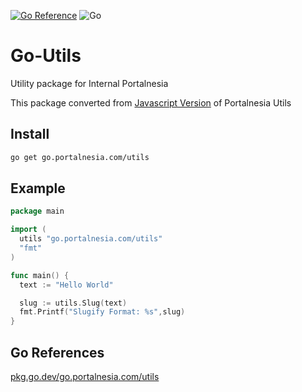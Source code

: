 [![Go Reference](https://pkg.go.dev/badge/github.com/portalnesia/go-utils.svg)](https://pkg.go.dev/github.com/portalnesia/go-utils) ![Go](https://github.com/portalnesia/go-utils/actions/workflows/utils_test.yml/badge.svg)

# Go-Utils

Utility package for Internal Portalnesia

This package converted from [Javascript Version](https://github.com/portalnesia/portalnesia-utils) of Portalnesia Utils

## Install

```bash
go get go.portalnesia.com/utils
```

## Example

```go
package main

import (
  utils "go.portalnesia.com/utils"
  "fmt"
)

func main() {
  text := "Hello World"

  slug := utils.Slug(text)
  fmt.Printf("Slugify Format: %s",slug)
}
```

## Go References
[pkg.go.dev/go.portalnesia.com/utils](https://pkg.go.dev/go.portalnesia.com/utils)